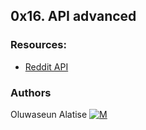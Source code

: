 ## 0x16. API advanced

### Resources:
* [Reddit API](https://www.reddit.com/dev/api/)

### Authors
Oluwaseun Alatise [![M](https://upload.wikimedia.org/wikipedia/fr/thumb/c/c8/Twitter_Bird.svg/30px-Twitter_Bird.svg.png)](https://twitter.com/Alat_Oluwaseun__)
